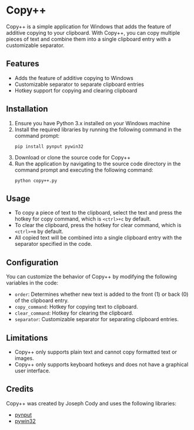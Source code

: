 # Copy++

Copy++ is a simple application for Windows that adds the feature of additive copying to your clipboard. With Copy++, you can copy multiple pieces of text and combine them into a single clipboard entry with a customizable separator.

## Features
- Adds the feature of additive copying to Windows
- Customizable separator to separate clipboard entries
- Hotkey support for copying and clearing clipboard

## Installation
1. Ensure you have Python 3.x installed on your Windows machine
2. Install the required libraries by running the following command in the command prompt:
   ```
   pip install pynput pywin32
   ```
3. Download or clone the source code for Copy++
4. Run the application by navigating to the source code directory in the command prompt and executing the following command:
   ```
   python copy++.py
   ```

## Usage
- To copy a piece of text to the clipboard, select the text and press the hotkey for copy command, which is `<ctrl>+c` by default.
- To clear the clipboard, press the hotkey for clear command, which is `<ctrl>+m` by default.
- All copied text will be combined into a single clipboard entry with the separator specified in the code.

## Configuration
You can customize the behavior of Copy++ by modifying the following variables in the code:
- `order`: Determines whether new text is added to the front (1) or back (0) of the clipboard entry.
- `copy_command`: Hotkey for copying text to clipboard.
- `clear_command`: Hotkey for clearing the clipboard.
- `separator`: Customizable separator for separating clipboard entries. 

## Limitations
- Copy++ only supports plain text and cannot copy formatted text or images. 
- Copy++ only supports keyboard hotkeys and does not have a graphical user interface. 

## Credits
Copy++ was created by Joseph Cody and uses the following libraries:
- [pynput](https://pypi.org/project/pynput/)
- [pywin32](https://pypi.org/project/pywin32/)

